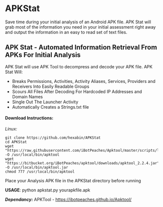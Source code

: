 # APKStat
Save time during your initial analysis of an Android APK file. APK Stat will grab most of the information you need in your initial assessment right away and output the information in an easy to read set of text files.

<h2><strong>APK Stat - Automated Information Retrieval From APKs For Initial Analysis</strong></h2>

APK Stat will use APK Tool to decompress and decode your APK file. APK Stat Will:
<ul>
<li> Breaks Permissions, Activities, Activity Aliases, Services, Providers and Receivers Into Easily Readable Groups</li>
<li> Scours All Files After Decoding For Hardcoded IP Addresses and Domain Names</li>
<li> Single Out The Launcher Activity </li>
<li> Automatically Creates a Strings.txt file</li>
</ul>

<h4><strong>Download Instructions:</strong></h4>
<i>Linux:</i> 

```
git clone https://github.com/hexabin/APKStat
cd APKStat
wget "https://raw.githubusercontent.com/iBotPeaches/Apktool/master/scripts/linux/apktool" -O /usr/local/bin/apktool
wget "https://bitbucket.org/iBotPeaches/apktool/downloads/apktool_2.2.4.jar" -O /usr/local/bin/apktool.jar
chmod 777 /usr/local/bin/apktool
```

Place your Analysis APK file in the APKStat directory before running

<strong>USAGE</strong>: python apkstat.py yourapkfile.apk

<strong><i>Dependancy:</i></strong> APKTool - <a href="https://ibotpeaches.github.io/Apktool">https://ibotpeaches.github.io/Apktool/</a>
